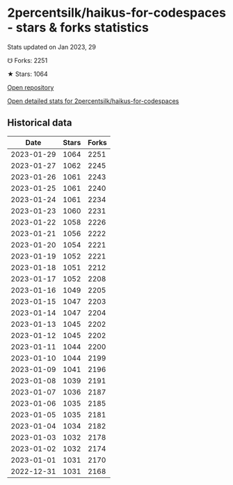 # 2percentsilk/haikus-for-codespaces - stars & forks statistics

Stats updated on Jan 2023, 29

☋ Forks: 2251

★ Stars: 1064

[Open repository](https://github.com/2percentsilk/haikus-for-codespaces)

[Open detailed stats for 2percentsilk/haikus-for-codespaces](https://reviewgithub.com/rep/2percentsilk/haikus-for-codespaces)

## Historical data
| Date | Stars | Forks |
|------|-------|-------|
| 2023-01-29 | 1064 | 2251 | 
| 2023-01-27 | 1062 | 2245 | 
| 2023-01-26 | 1061 | 2243 | 
| 2023-01-25 | 1061 | 2240 | 
| 2023-01-24 | 1061 | 2234 | 
| 2023-01-23 | 1060 | 2231 | 
| 2023-01-22 | 1058 | 2226 | 
| 2023-01-21 | 1056 | 2222 | 
| 2023-01-20 | 1054 | 2221 | 
| 2023-01-19 | 1052 | 2221 | 
| 2023-01-18 | 1051 | 2212 | 
| 2023-01-17 | 1052 | 2208 | 
| 2023-01-16 | 1049 | 2205 | 
| 2023-01-15 | 1047 | 2203 | 
| 2023-01-14 | 1047 | 2204 | 
| 2023-01-13 | 1045 | 2202 | 
| 2023-01-12 | 1045 | 2202 | 
| 2023-01-11 | 1044 | 2200 | 
| 2023-01-10 | 1044 | 2199 | 
| 2023-01-09 | 1041 | 2196 | 
| 2023-01-08 | 1039 | 2191 | 
| 2023-01-07 | 1036 | 2187 | 
| 2023-01-06 | 1035 | 2185 | 
| 2023-01-05 | 1035 | 2181 | 
| 2023-01-04 | 1034 | 2182 | 
| 2023-01-03 | 1032 | 2178 | 
| 2023-01-02 | 1032 | 2174 | 
| 2023-01-01 | 1031 | 2170 | 
| 2022-12-31 | 1031 | 2168 | 

